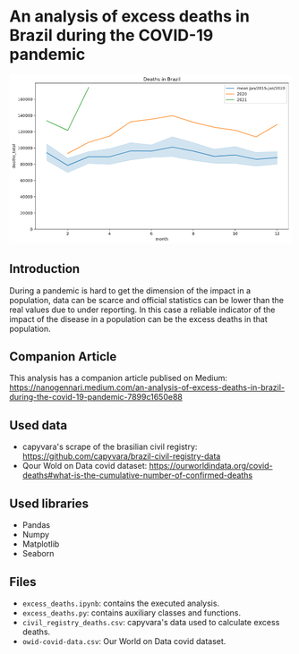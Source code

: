 # An analysis of excess deaths in Brazil during the COVID-19 pandemic

![Brazil deaths](https://github.com/nanogennari/brazil-excess-deaths/blob/main/brazil_deaths.png?raw=true)

## Introduction

During a pandemic is hard to get the dimension of the impact in a population, data can be scarce and official statistics can be lower than the real values due to under reporting. In this case a reliable indicator of the impact of the disease in a population can be the excess deaths in that population.

## Companion Article

This analysis has a companion article publised on Medium: https://nanogennari.medium.com/an-analysis-of-excess-deaths-in-brazil-during-the-covid-19-pandemic-7899c1650e88

## Used data

* capyvara's scrape of the brasilian civil registry: https://github.com/capyvara/brazil-civil-registry-data
* Qour Wold on Data covid dataset: https://ourworldindata.org/covid-deaths#what-is-the-cumulative-number-of-confirmed-deaths

## Used libraries

* Pandas
* Numpy
* Matplotlib
* Seaborn

## Files

* `excess_deaths.ipynb`: contains the executed analysis.
* `excess_deaths.py`: contains auxiliary classes and functions.
* `civil_registry_deaths.csv`: capyvara's data used to calculate excess deaths.
* `owid-covid-data.csv`: Our World on Data covid dataset.